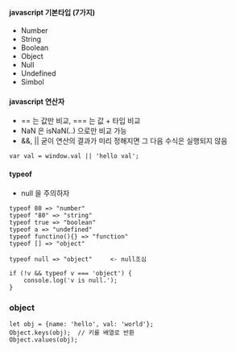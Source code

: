 #### javascript 기본타입 (7가지)
* Number
* String
* Boolean
* Object
* Null
* Undefined
* Simbol

#### javascript 연산자
* == 는 값만 비교, === 는 값 + 타입 비교
* NaN 은 isNaN(..) 으로만 비교 가능
* &&, || 굳이 연산의 결과가 미리 정해지면 그 다음 수식은 실행되지 않음
```
var val = window.val || 'hello val';
```

#### typeof
* null 을 주의하자
```
typeof 80 => "number"
typeof "80" => "string"
typeof true => "boolean"
typeof a => "undefined"
typeof functino(){} => "function"
typeof [] => "object"

typeof null => "object"     <- null조심

if (!v && typeof v === 'object') {
    console.log('v is null.');
}
```

### object
```
let obj = {name: 'hello', val: 'world'};
Object.keys(obj);  // 키를 배열로 반환
Object.values(obj);
```
